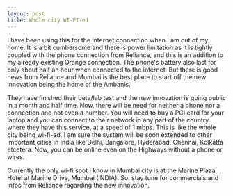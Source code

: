 ```yaml
---
layout: post
title: Whole city WI-FI-ed
---
```


I have been using this for the internet connection when I am out of my home. It is a bit cumbersome and there is power limitation as it is tightly coupled with the phone connection from Reliance, and this is an addition to my already existing Orange connection. The phone's battery also last for only about half an hour when connected to the internet. But there is good news from Reliance and Mumbai is the best place to start off the new innovation being the home of the Ambanis.

They have finished their beta/lab test and the new innovation is going public in a month and half time. Now, there will be need for neither a phone nor a connection and not even a number. You will need to buy a PCI card for your laptop and you can connect to their network in any part of the country where they have this service, at a speed of 1 mbps. This is like the whole city being wi-fi-ed. I am sure the system will be soon extended to other important cities in India like Delhi, Bangalore, Hyderabad, Chennai, Kolkatta etcetera. Now, you can be online even on the Highways without a phone or wires.

Currently the only wi-fi spot I know in Mumbai city is at the Marine Plaza Hotel at Marine Drive, Mumbai (INDIA). So, stay tune for commercials and infos from Reliance regarding the new innovation.
